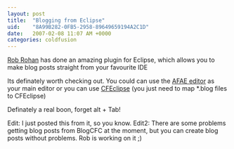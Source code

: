 ```yaml
---
layout: post
title:  "Blogging from Eclipse"
uid:	"8A99B282-0FB5-2958-89649659194A2C1D"
date:   2007-02-08 11:07 AM +0000
categories: coldfusion
---
```

<a href="http://robrohan.com/2007/02/07/blogging-from-within-eclipse-metaweblog-plugin/">Rob Rohan</a> has done an amazing plugin for Eclipse, which allows you to make blog posts straight from your favourite IDE

Its definately worth checking out. You could can use the <a href="http://robrohan.com/projects/afae/">AFAE editor</a> as your main editor or you can use <a href="http://www.cfeclipse.org">CFEclipse</a> (you just need to map *.blog files to CFEclipse)

Definately a real boon, forget alt + Tab!


Edit: I just posted this from it, so you know.
Edit2: There are some problems getting blog posts from BlogCFC at the moment, but you can create blog posts without problems. Rob is working on it ;)